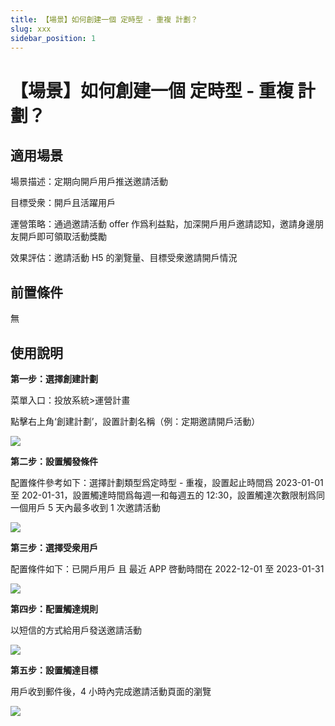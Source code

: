 ```yaml
---
title: 【場景】如何創建一個 定時型 - 重複 計劃？
slug: xxx
sidebar_position: 1
---
```



# 【場景】如何創建一個 定時型 - 重複 計劃？

## 適用場景

場景描述：定期向開戶用戶推送邀請活動

目標受衆：開戶且活躍用戶

運營策略：通過邀請活動 offer 作爲利益點，加深開戶用戶邀請認知，邀請身邊朋友開戶即可領取活動獎勵

效果評估：邀請活動 H5 的瀏覽量、目標受衆邀請開戶情況

## 前置條件

無

## 使用說明

**第一步：選擇創建計劃**

菜單入口：投放系統&gt;運營計畫

點擊右上角‘創建計劃’，設置計劃名稱（例：定期邀請開戶活動）

<img src="/assets/R6XebZfbBoPj2Mx177fcIl47nEg.png" src-width="3174" src-height="1576" align="center"/>

**第二步：設置觸發條件**

配置條件參考如下：選擇計劃類型爲定時型 - 重複，設置起止時間爲 2023-01-01 至 202-01-31，設置觸達時間爲每週一和每週五的 12:30，設置觸達次數限制爲同一個用戶 5 天內最多收到 1 次邀請活動

<img src="/assets/YjRXbS2weo83LDxYsJucGzE4n1f.png" src-width="2638" src-height="1170" align="center"/>

**第三步：選擇受衆用戶**

配置條件如下：已開戶用戶 且 最近 APP 啓動時間在 2022-12-01 至 2023-01-31

<img src="/assets/ZzQNbhkSioEZwlxpKtxccNcmnbe.png" src-width="2836" src-height="1588" align="center"/>

**第四步：配置觸達規則**

以短信的方式給用戶發送邀請活動

<img src="/assets/NWNbbcTVKoaAJwx1UDuc5xA1ndc.png" src-width="1814" src-height="1024" align="center"/>

**第五步：設置觸達目標**

用戶收到郵件後，4 小時內完成邀請活動頁面的瀏覽

<img src="/assets/FTEdb8PjWoEzW8x8tK6cbOODnBd.png" src-width="2546" src-height="1122" align="center"/>

